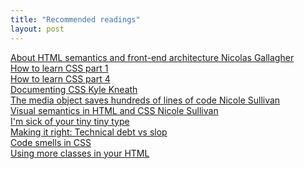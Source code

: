 ```yaml
---
title: "Recommended readings"
layout: post
---
```


<article>
  <a href="http://nicolasgallagher.com/about-html-semantics-front-end-architecture/" title="Nicolas Gallagher - About HTML semantics and front-end architecture">
    About HTML semantics and front-end architecture
    <span class="author">Nicolas Gallagher</span>
  </a>
</article>

<article>
  <a href="http://www.w3.org/html/wg/drafts/html/master/" title="How to learn CSS">
      How to learn CSS part 1
  </a>
</article>

<article>
  <a href="http://www.w3.org/TR/CSS/" title="How to learn CSS">
      How to learn CSS part 4
  </a>
</article>

<article>
  <a href="http://warpspire.com/posts/kss/" title="KSS">
    Documenting CSS
    <span class="author">Kyle Kneath</span>
  </a>
</article>

<article>
  <a href="http://www.stubbornella.org/content/2010/06/25/the-media-object-saves-hundreds-of-lines-of-code/" title="Nicole Sullivan - The media object">
    The media object saves hundreds of lines of code 
    <span class="author">Nicole Sullivan</span>
  </a>
</article>

<article>
  <a href="http://www.stubbornella.org/content/2010/06/12/visual-semantics-in-html-and-css/">
    Visual semantics in HTML and CSS
    <span class="author">Nicole Sullivan</span>
  </a>
</article>

<article>
  <a href="http://jxnblk.tumblr.com/post/41796724549/im-sick-of-your-tiny-tiny-type">
    I'm sick of your tiny tiny type 
  </a>
</article>

<article>
  <a href="http://www.naildrivin5.com/blog/2012/10/05/making-it-right-technical-debt-vs-slop.html">
    Making it right: Technical debt vs slop 
  </a>
</article>

<article>
  <a href="http://csswizardry.com/2012/11/code-smells-in-css/">
      Code smells in CSS
  </a>
</article>

<article>
  <a href="http://csswizardry.com/2012/10/a-classless-class-on-using-more-classes-in-your-html/">
    Using more classes in your HTML
  </a>
</article>
